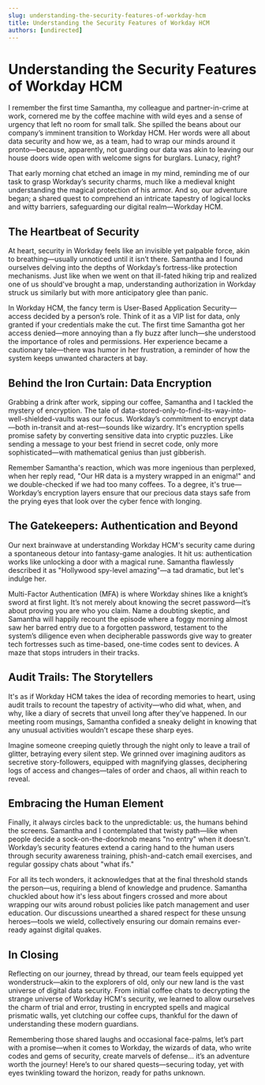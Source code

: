 ```yaml
---
slug: understanding-the-security-features-of-workday-hcm
title: Understanding the Security Features of Workday HCM
authors: [undirected]
---
```



# Understanding the Security Features of Workday HCM

I remember the first time Samantha, my colleague and partner-in-crime at work, cornered me by the coffee machine with wild eyes and a sense of urgency that left no room for small talk. She spilled the beans about our company’s imminent transition to Workday HCM. Her words were all about data security and how we, as a team, had to wrap our minds around it pronto—because, apparently, not guarding our data was akin to leaving our house doors wide open with welcome signs for burglars. Lunacy, right?

That early morning chat etched an image in my mind, reminding me of our task to grasp Workday’s security charms, much like a medieval knight understanding the magical protection of his armor. And so, our adventure began; a shared quest to comprehend an intricate tapestry of logical locks and witty barriers, safeguarding our digital realm—Workday HCM. 

## The Heartbeat of Security

At heart, security in Workday feels like an invisible yet palpable force, akin to breathing—usually unnoticed until it isn’t there. Samantha and I found ourselves delving into the depths of Workday’s fortress-like protection mechanisms. Just like when we went on that ill-fated hiking trip and realized one of us should've brought a map, understanding authorization in Workday struck us similarly but with more anticipatory glee than panic.

In Workday HCM, the fancy term is User-Based Application Security—access decided by a person’s role. Think of it as a VIP list for data, only granted if your credentials make the cut. The first time Samantha got her access denied—more annoying than a fly buzz after lunch—she understood the importance of roles and permissions. Her experience became a cautionary tale—there was humor in her frustration, a reminder of how the system keeps unwanted characters at bay. 

## Behind the Iron Curtain: Data Encryption

Grabbing a drink after work, sipping our coffee, Samantha and I tackled the mystery of encryption. The tale of data-stored-only-to-find-its-way-into-well-shielded-vaults was our focus. Workday’s commitment to encrypt data—both in-transit and at-rest—sounds like wizardry. It's encryption spells promise safety by converting sensitive data into cryptic puzzles. Like sending a message to your best friend in secret code, only more sophisticated—with mathematical genius than just gibberish.

Remember Samantha's reaction, which was more ingenious than perplexed, when her reply read, "Our HR data is a mystery wrapped in an enigma!" and we double-checked if we had too many coffees. To a degree, it's true—Workday’s encryption layers ensure that our precious data stays safe from the prying eyes that look over the cyber fence with longing.

## The Gatekeepers: Authentication and Beyond

Our next brainwave at understanding Workday HCM's security came during a spontaneous detour into fantasy-game analogies. It hit us: authentication works like unlocking a door with a magical rune. Samantha flawlessly described it as "Hollywood spy-level amazing"—a tad dramatic, but let's indulge her.

Multi-Factor Authentication (MFA) is where Workday shines like a knight’s sword at first light. It’s not merely about knowing the secret password—it’s about proving you are who you claim. Name a doubting skeptic, and Samantha will happily recount the episode where a foggy morning almost saw her barred entry due to a forgotten password, testament to the system’s diligence even when decipherable passwords give way to greater tech fortresses such as time-based, one-time codes sent to devices. A maze that stops intruders in their tracks.

## Audit Trails: The Storytellers

It's as if Workday HCM takes the idea of recording memories to heart, using audit trails to recount the tapestry of activity—who did what, when, and why, like a diary of secrets that unveil long after they’ve happened. In our meeting room musings, Samantha confided a sneaky delight in knowing that any unusual activities wouldn’t escape these sharp eyes.

Imagine someone creeping quietly through the night only to leave a trail of glitter, betraying every silent step. We grinned over imagining auditors as secretive story-followers, equipped with magnifying glasses, deciphering logs of access and changes—tales of order and chaos, all within reach to reveal.

## Embracing the Human Element

Finally, it always circles back to the unpredictable: us, the humans behind the screens. Samantha and I contemplated that twisty path—like when people decide a sock-on-the-doorknob means "no entry" when it doesn't. Workday’s security features extend a caring hand to the human users through security awareness training, phish-and-catch email exercises, and regular gossipy chats about "what ifs."

For all its tech wonders, it acknowledges that at the final threshold stands the person—us, requiring a blend of knowledge and prudence. Samantha chuckled about how it's less about fingers crossed and more about wrapping our wits around robust policies like patch management and user education. Our discussions unearthed a shared respect for these unsung heroes—tools we wield, collectively ensuring our domain remains ever-ready against digital quakes.

## In Closing

Reflecting on our journey, thread by thread, our team feels equipped yet wonderstruck—akin to the explorers of old, only our new land is the vast universe of digital data security. From initial coffee chats to decrypting the strange universe of Workday HCM's security, we learned to allow ourselves the charm of trial and error, trusting in encrypted spells and magical prismatic walls, yet clutching our coffee cups, thankful for the dawn of understanding these modern guardians.

Remembering those shared laughs and occasional face-palms, let’s part with a promise—when it comes to Workday, the wizards of data, who write codes and gems of security, create marvels of defense... it’s an adventure worth the journey! Here’s to our shared quests—securing today, yet with eyes twinkling toward the horizon, ready for paths unknown.